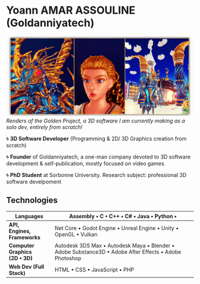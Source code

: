<!--  URL: https://github.com/Goldanniyatech/Goldanniyatech -->

# Yoann AMAR ASSOULINE (Goldanniyatech) 

![Banner](Data/Goldanniyatech-Banner.png?raw=true "Goldanniyatech Banner") 
*Renders of the Golden Project, a 3D software I am currently making as a solo dev, entirely from scratch!*

:cyclone: **3D Software Developer** (Programming & 2D/ 3D Graphics creation from scratch) 

:cyclone: **Founder** of Goldanniyatech, a one-man company devoted to 3D software development & self-publication, mostly focused on video games

:cyclone: **PhD Student** at Sorbonne University. Research subject: professional 3D software develpoment


## Technologies

| **Languages**  | Assembly • C • C++ • C# • Java • Python • |
| -------------- | ----------------------------------------- |
| **API, <br> Engines, <br> Frameworks** |  Net Core • Godot Engine • Unreal Engine • Unity • OpenGL • Vulkan |
| **Computer Graphics <br> (2D • 3D)** | Autodesk 3DS Max • Autodesk Maya • Blender • Adobe Substance3D • Adobe After Effects • Adobe Photoshop |
| **Web Dev (Full Stack)** | HTML • CSS • JavaScript • PHP |
